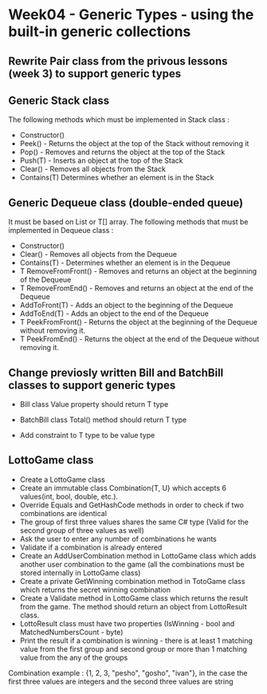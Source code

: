 
# Week04 - Generic Types - using the built-in generic collections

## Rewrite Pair class from the privous lessons (week 3) to support generic types

## Generic Stack class
The following methods which must be implemented in Stack<T> class :
* Constructor()
* Peek() - Returns the object at the top of the Stack<T> without removing it
* Pop()	- Removes and returns the object at the top of the Stack<T>
* Push(T) - Inserts an object at the top of the Stack<T>
* Clear()	- Removes all objects from the Stack<T>
* Contains(T) Determines whether an element is in the Stack<T>

## Generic Dequeue class (double-ended queue) 

It must be based on List<T> or T[] array.
The following methods that must be implemented in Dequeue<T> class :

* Constructor()
* Clear()	- Removes all objects from the Dequeue<T>
* Contains(T) - Determines whether an element is in the Dequeue<T>	
* T RemoveFromFront() - Removes and returns an object at the beginning of the Dequeue<T>
* T RemoveFromEnd() - Removes and returns an object at the end of the Dequeue<T>
* AddToFront(T) - Adds an object to the beginning of the Dequeue<T>
* AddToEnd(T) - Adds an object to the end of the Dequeue<T>
* T PeekFromFront()	- Returns the object at the beginning of the Dequeue<T> without removing it.
* T PeekFromEnd()	- Returns the object at the end of the Dequeue<T> without removing it.


## Change previosly written Bill and BatchBill classes to support generic types

* Bill<T> class Value property should return T type

* BatchBill<T> class Total() method should return T type

* Add constraint to T type to be value type

## LottoGame class

* Create a LottoGame class
* Create an immutable class Combination{T, U} which accepts 6 values(int, bool, double, etc.).
* Override Equals and GetHashCode methods in order to check if two combinations are identical
* The group of first three values shares the same C# type (Valid for the second group of three values as well)
* Ask the user to enter any number of combinations he wants
* Validate if a combination is already entered
* Create an AddUserCombination method in LottoGame class which adds another user combination to the game (all the combinations must be stored internally in LottoGame class) 
* Create a private GetWinning combination method in TotoGame class which returns the secret winning combination
* Create a Validate method in LottoGame class which returns the result from the game. The method should return an object from LottoResult class. 
* LottoResult class must have two properties (IsWinning - bool and MatchedNumbersCount - byte)
* Print the result if a combination is winning - there is at least 1 matching value from the first group and second group or more than 1 matching value from the any of the groups

Combination example :
{1, 2, 3, "pesho", "gosho", "ivan"}, in the case the first three values are integers and the second three values are string



